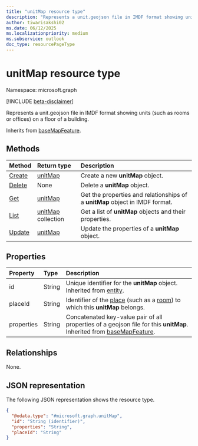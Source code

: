 ```yaml
---
title: "unitMap resource type"
description: "Represents a unit.geojson file in IMDF format showing units (such as rooms or offices) on the floor of a building."
author: tiwarisakshi02
ms.date: 06/12/2025
ms.localizationpriority: medium
ms.subservice: outlook
doc_type: resourcePageType
---
```


# unitMap resource type

Namespace: microsoft.graph

[!INCLUDE [beta-disclaimer](../../includes/beta-disclaimer.md)]

Represents a unit.geojson file in IMDF format showing units (such as rooms or offices) on a floor of a building.

Inherits from [baseMapFeature](../resources/basemapfeature.md).

## Methods
|Method|Return type|Description|
|:---|:---|:---|
|[Create](../api/levelmap-post-units.md)|[unitMap](../resources/unitmap.md)|Create a new **unitMap** object.|
|[Delete](../api/levelmap-delete-units.md)|None|Delete a **unitMap** object.|
|[Get](../api/unitmap-get.md)|[unitMap](../resources/unitmap.md)|Get the properties and relationships of a **unitMap** object in IMDF format.|
|[List](../api/levelmap-list-units.md)|[unitMap](../resources/unitmap.md) collection|Get a list of **unitMap** objects and their properties.|
|[Update](../api/unitmap-update.md)|[unitMap](../resources/unitmap.md)|Update the properties of a **unitMap** object.|

## Properties
|Property|Type|Description|
|:---|:---|:---|
|id|String|Unique identifier for the **unitMap** object. Inherited from [entity](../resources/entity.md). |
|placeId|String|Identifier of the [place](./place.md) (such as a [room](./room.md)) to which this **unitMap** belongs.|
|properties|String|Concatenated key-value pair of all properties of a geojson file for this **unitMap**. Inherited from [baseMapFeature](../resources/basemapfeature.md).|

## Relationships
None.

## JSON representation
The following JSON representation shows the resource type.
<!-- {
  "blockType": "resource",
  "keyProperty": "id",
  "@odata.type": "microsoft.graph.unitMap",
  "baseType": "microsoft.graph.baseMapFeature",
  "openType": false
}
-->
``` json
{
  "@odata.type": "#microsoft.graph.unitMap",
  "id": "String (identifier)",
  "properties": "String",
  "placeId": "String"
}
```

